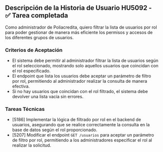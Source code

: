 ## Descripción de la Historia de Usuario HU5092 -  ✅ Tarea completada
 Como administrador de Poliacredita, quiero filtrar la lista de usuarios por rol para poder gestionar de manera más eficiente los permisos y accesos de los diferentes grupos de usuarios.
 ### Criterios de Aceptación
- El sistema debe permitir al administrador filtrar la lista de usuarios según el rol seleccionado, mostrando solo aquellos usuarios que coincidan con el rol especificado.
- El endpoint que lista los usuarios debe aceptar un parámetro de filtro por rol, permitiendo al administrador realizar la consulta de manera efectiva.
- Si no hay usuarios que coincidan con el rol filtrado, el sistema debe devolver una lista vacía sin errores.
 ### Tareas Técnicas
- [5186] Implementar la lógica de filtrado por rol en el backend de usuarios, asegurando que se realice correctamente la consulta en la base de datos según el rol proporcionado.
- [5207] Modificar el endpoint `GET /usuarios` para aceptar un parámetro de filtro por rol, permitiendo a los administradores especificar el rol al realizar la solicitud.

